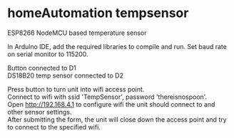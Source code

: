 # homeAutomation tempsensor
ESP8266 NodeMCU based temperature sensor

In Arduino IDE, add the required libraries to compile and run. Set baud rate on serial monitor to 115200.

Button connected to D1<br />
DS18B20 temp sensor connected to D2

Press button to turn unit into wifi access point.<br />
Connect to wifi with ssid 'TempSensor', password 'thereisnospoon'.<br />
Open http://192.168.4.1 to configure wifi the unit should connect to and other sensor settings.<br />
After submitting the form, the unit will close down the access point and try to connect to the specified wifi.

